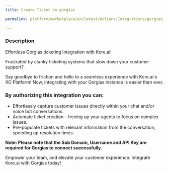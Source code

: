 ```yaml
---
title: Create Ticket on gorgias

permalink: platform/marketplace/en/latest/Actions/Integrations/gorgias_createATicket

---
```


### Description

Effortless Gorgias ticketing integration with Kore.ai!

Frustrated by clunky ticketing systems that slow down your customer support?

Say goodbye to friction and hello to a seamless experience with Kore.ai's XO Platform! Now, integrating with your Gorgias instance is easier than ever.

### By authorizing this integration you can:
- Effortlessly capture customer issues directly within your chat and/or voice bot conversations.
- Automate ticket creation - freeing up your agents to focus on complex issues.
- Pre-populate tickets with relevant information from the conversation, speeding up resolution times.

**Note: Please note that the Sub Domain, Username and API Key are required for Gorgias to connect successfully.**

Empower your team, and elevate your customer experience. Integrate Kore.ai with Gorgias today!
